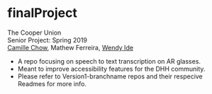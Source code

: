 # finalProject

The Cooper Union   
Senior Project: Spring 2019  
[Camille Chow](https://github.com/ceegeechow), Mathew Ferreira, [Wendy Ide](https://github.com/wside)  

* A repo focusing on speech to text transcription on AR glasses.  
* Meant to improve accessibility features for the DHH community. 
* Please refer to Version1-branchname repos and their respecive Readmes for more info.  
